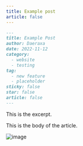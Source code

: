 ```yaml
---
title: Example post
article: false
---
```


<!--Everything below this line is the example post. The above is necessary just to hide it completely from the website-->

```md
---
title: Example Post
author: Daeraxa
date: 2022-11-12
category:
  - website
  - testing
tag:
  - new feature
  - placeholder
sticky: false
star: false
article: false
---
```

This is the excerpt.

<!-- more -->

This is the body of the article.

![image](./assets/test.png)
